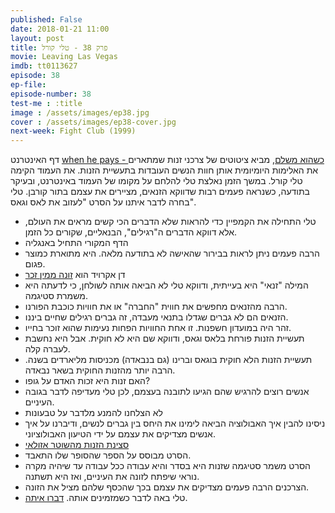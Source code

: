 ```yaml
---
published: False
date: 2018-01-21 11:00
layout: post
title: פרק 38 - טלי קורל
movie: Leaving Las Vegas
imdb: tt0113627
episode: 38
ep-file: 
episode-number: 38
test-me : :title
image : /assets/images/ep38.jpg
cover : /assets/images/ep38-cover.jpg
next-week: Fight Club (1999)
---
```

דף האינטרנט [when he pays - כשהוא משלם](https://www.facebook.com/When-He-Pays-953331571347707/), מביא ציטוטים של צרכני זנות שמתארים את האלימות היומיומית אותן חוות הנשים העובדות בתעשיית הזנות.
את העמוד הקימה טלי קורל. במשך הזמן נאלצת טלי להלחם על מקומו של העמוד באינטרנט, ובעיקר בתודעה, כשנראה פעמים רבות שדווקא הזנאים, מציירים את עצמם בתור קורבן.
טלי בחרה לדבר איתנו על הסרט "לעזוב את לאס וגאס".

* טלי התחילה את הקמפיין כדי להראות שלא הדברים הכי קשים מראים את העולם, אלא דווקא הדברים ה"רגילים", הבנאליים, שקורים כל הזמן.
* הדף המקורי התחיל באנגליה
* הרבה פעמים ניתן לראות בבירור שהאישה לא בתודעה מלאה. היא מתוארת כמוצר פגום.
* דן אקרויד הוא [זונה ממין זכר](http://www.nbc.com/saturday-night-live/video/fred-garvin-male-prostitute/n8669?snl=1)
* המילה "זנאי" היא בעייתית, ודווקא טלי לא הביאה אותה לשולחן, כי לדעתה היא משמרת סטיגמה.
* הרבה מהזנאים מחפשים את חווית "החברה" או את חוויות כוכבת הפורנו.
* הזנאים הם לא גברים שגדלו בתנאי מעבדה, זה גברים רגילים שחיים ביננו.
* זהר היה במועדון חשפנות. זו אחת החוויות הפחות נעימות שהוא זוכר בחייו.
* תעשיית הזנות פורחת בלאס וגאס, ודווקא שם היא לא חוקית. אבל היא נחשבת לעברה קלה.
* תעשיית הזנות הלא חוקית בוגאס וברינו (גם בנבאדה) מכניסות מליארדים בשנה. הרבה יותר מהזנות החוקית בשאר נבאדה.
* האם זנות היא זכות האדם על גופו?
* אנשים רוצים להרגיש שהם הגיעו לתובנה בעצמם, לכן טלי מעדיפה לדבר בגובה העיניים. 
* לא הצלחנו להמנע מלדבר על טבעונות
* ניסינו להבין איך האבולוציה הביאה לימינו את היחס בין גברים לנשים, ודיברנו על איך אנשים מצדיקים את עצמם על ידי הטיעון האבולוציוני.
* [סצינת הזנות מהשוטר אזולאי](https://youtu.be/srHDYKsQ9AE?t=36m55s)
* הסרט מבוסס על הספר שהסופר שלו התאבד.
* הסרט משמר סטיגמה שזנות היא בסדר והיא עבודה ככל עבודה עד שיהיה מקרה נוראי שיפתח לזונה את העיניים, ואז היא תשתנה.
* הצרכנים הרבה פעמים מצדיקים את עצמם בכך שהכסף שלהם מציל את הזונה.
* טלי באה לדבר כשמזמינים אותה. [דברו איתה](https://www.facebook.com/todaa.tk).
